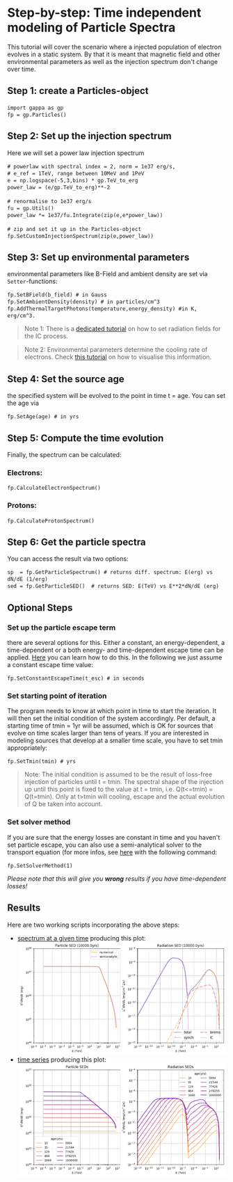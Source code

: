 Step-by-step: Time independent modeling of Particle Spectra
===========================================================


This tutorial will cover the scenario where a injected population of electron evolves in a static 
system. By that it is meant that magnetic field and other environmental parameters 
as well as the injection spectrum don't change over time. 

## Step 1: create a Particles-object

```
import gappa as gp
fp = gp.Particles()
```

## Step 2: Set up the injection spectrum

Here we will set a power law injection spectrum
```
# powerlaw with spectral index = 2, norm = 1e37 erg/s, 
# e_ref = 1TeV, range between 10MeV and 1PeV
e = np.logspace(-5,3,bins) * gp.TeV_to_erg 
power_law = (e/gp.TeV_to_erg)**-2

# renormalise to 1e37 erg/s
fu = gp.Utils()
power_law *= 1e37/fu.Integrate(zip(e,e*power_law))

# zip and set it up in the Particles-object
fp.SetCustomInjectionSpectrum(zip(e,power_law))
```

## Step 3: Set up environmental parameters

environmental parameters like B-Field and ambient density are set via `Setter`-functions: 
```
fp.SetBField(b_field) # in Gauss
fp.SetAmbientDensity(density) # in particles/cm^3
fp.AddThermalTargetPhotons(temperature,energy_density) #in K, erg/cm^3. 
```
>Note 1: 
>There is a [dedicated tutorial](inverse_compton.md) on how to set radiation fields for the IC process.
 
>Note 2:
>Environmental parameters determine the cooling rate of electrons. Check [this tutorial](energy_losses.md) on how to visualise this information.


## Step 4: Set the source age

the specified system will be evolved to the point in time t = age. You can set
the age via

```
fp.SetAge(age) # in yrs
```

## Step 5: Compute the time evolution

Finally, the spectrum can be calculated:

### Electrons:
```
fp.CalculateElectronSpectrum()
```

### Protons:
```
fp.CalculateProtonSpectrum()
```

## Step 6: Get the particle spectra

You can access the result via two options:
```
sp  = fp.GetParticleSpectrum() # returns diff. spectrum: E(erg) vs dN/dE (1/erg)
sed = fp.GetParticleSED()  # returns SED: E(TeV) vs E**2*dN/dE (erg)
```

## Optional Steps
### Set up the particle escape term
there are several options for this. Either a constant, an energy-dependent, a 
time-dependent or a both energy- and time-dependent escape time can be applied.
[Here](particle_escape.md) you can learn how to do this. In the following we
just assume a constant escape time value:

```
fp.SetConstantEscapeTime(t_esc) # in seconds
```

### Set starting point of iteration
The program needs to know at which point in time to start the iteration.
It will then set the initial condition of the system accordingly. 
Per default, a starting time of tmin = 1yr will be assumed, which is OK for
sources that evolve on time scales larger than tens of years. 
If you are interested in modeling sources that develop at a smaller time scale,
you have to set tmin appropriately:

```
fp.SetTmin(tmin) # yrs
```

>Note: 
>The initial condition is assumed to be the result of loss-free injection of particles until t = tmin. The spectral shape of the injection up until this point is fixed to the value at t = tmin, i.e. Q(t<=tmin) =  Q(t=tmin). Only at t>tmin will cooling, escape and the actual evolution of Q be taken
into account.

### Set solver method
If you are sure that the energy losses are constant in time and you haven't set 
particle escape, you can also use a semi-analytical solver to the transport 
equation (for more infos, see [here](documentation.md) with the following command:

```
fp.SetSolverMethod(1)
```

_Please note that this will give you __wrong__ results if you have time-dependent
losses!_


## Results

Here are two working scripts incorporating the above steps:
- [spectrum at a given time](particles_static.py)
  producing this plot:
  ![particles_static](particles_static.png)
- [time series](particles_static_timeseries.py) 
  producing this plot:
  ![particles_static](particles_static_timeseries.png)






